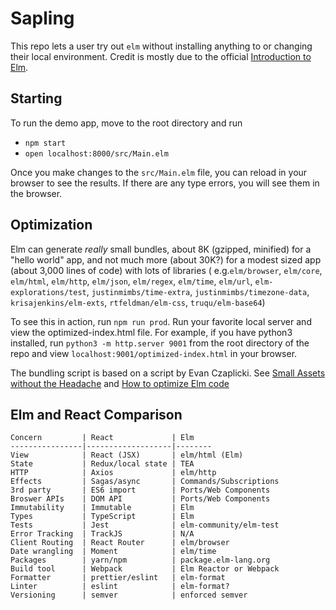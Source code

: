 # Sapling

This repo lets a user try out `elm` without installing anything to
or changing their local environment. Credit is mostly due to the
official [Introduction to Elm](https://guide.elm-lang.org).

## Starting
To run the demo app, move to the root directory and run
  * `npm start`
  * `open localhost:8000/src/Main.elm`

Once you make changes to the `src/Main.elm` file, you can reload in
your browser to see the results. If there are any type errors, you
will see them in the browser.

## Optimization 
Elm can generate *really* small bundles, about 8K (gzipped, minified)
for a "hello world" app, and not much more (about 30K?) for a modest
sized app (about 3,000 lines of code) with lots of libraries
( e.g.`elm/browser`, `elm/core`, `elm/html`, `elm/http`, `elm/json`,
`elm/regex`, `elm/time`, `elm/url`, `elm-explorations/test`,
`justinmimbs/time-extra`, `justinmimbs/timezone-data`,
`krisajenkins/elm-exts`, `rtfeldman/elm-css`, `truqu/elm-base64`)

To see this in action, run `npm run prod`. Run your favorite local
server and view the optimized-index.html file. For example, if you
have python3 installed, run `python3 -m http.server 9001` from the
root directory of the repo and view `localhost:9001/optimized-index.html`
in your browser.

The bundling script is based on a script by Evan Czaplicki.
See [Small Assets without the Headache](https://elm-lang.org/blog/small-assets-without-the-headache)
and [How to optimize Elm code](https://elm-lang.org/0.19.0/optimize)


## Elm and React Comparison

```
Concern         | React             | Elm
----------------|-------------------|--------
View            | React (JSX)       | elm/html (Elm)
State           | Redux/local state | TEA
HTTP            | Axios             | elm/http
Effects         | Sagas/async       | Commands/Subscriptions
3rd party       | ES6 import        | Ports/Web Components
Broswer APIs    | DOM API           | Ports/Web Components
Immutability    | Immutable         | Elm
Types           | TypeScript        | Elm
Tests           | Jest              | elm-community/elm-test
Error Tracking  | TrackJS           | N/A
Client Routing  | React Router      | elm/browser
Date wrangling  | Moment            | elm/time
Packages        | yarn/npm          | package.elm-lang.org
Build tool      | Webpack           | Elm Reactor or Webpack
Formatter       | prettier/eslint   | elm-format
Linter          | eslint            | elm-format?
Versioning      | semver            | enforced semver
```
